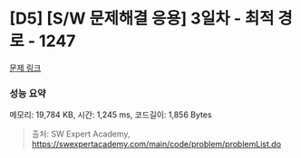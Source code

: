 # [D5] [S/W 문제해결 응용] 3일차 - 최적 경로 - 1247 

[문제 링크](https://swexpertacademy.com/main/code/problem/problemDetail.do?contestProbId=AV15OZ4qAPICFAYD) 

### 성능 요약

메모리: 19,784 KB, 시간: 1,245 ms, 코드길이: 1,856 Bytes



> 출처: SW Expert Academy, https://swexpertacademy.com/main/code/problem/problemList.do